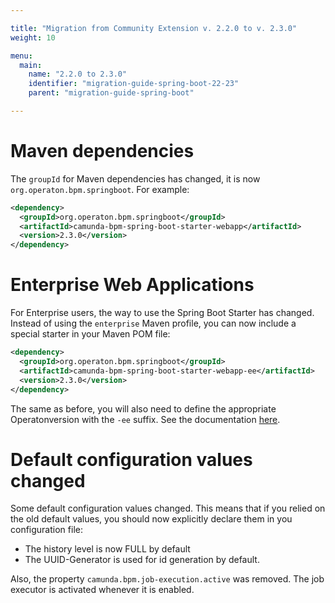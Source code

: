```yaml
---

title: "Migration from Community Extension v. 2.2.0 to v. 2.3.0"
weight: 10

menu:
  main:
    name: "2.2.0 to 2.3.0"
    identifier: "migration-guide-spring-boot-22-23"
    parent: "migration-guide-spring-boot"

---
```


# Maven dependencies

The `groupId` for Maven dependencies has changed, it is now `org.operaton.bpm.springboot`. For example:

```xml
<dependency>
  <groupId>org.operaton.bpm.springboot</groupId>
  <artifactId>camunda-bpm-spring-boot-starter-webapp</artifactId>
  <version>2.3.0</version>
</dependency>
```

# Enterprise Web Applications

For Enterprise users, the way to use the Spring Boot Starter has changed. Instead of using the `enterprise` Maven profile, you can now include a special starter in your Maven POM file:

```xml
<dependency>
  <groupId>org.operaton.bpm.springboot</groupId>
  <artifactId>camunda-bpm-spring-boot-starter-webapp-ee</artifactId>
  <version>2.3.0</version>
</dependency>
```

The same as before, you will also need to define the appropriate Operatonversion with the `-ee` suffix. See the documentation [here](https://docs.camunda.org/manual/latest/user-guide/spring-boot-integration/#overriding-camunda-version).

# Default configuration values changed

Some default configuration values changed. This means that if you relied on the old default values, you should now explicitly declare them in you configuration file:

* The history level is now FULL by default
* The UUID-Generator is used for id generation by default.

Also, the property `camunda.bpm.job-execution.active` was removed. The job executor is activated whenever it is enabled.